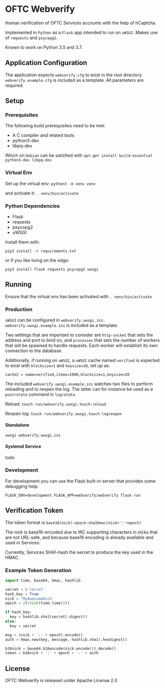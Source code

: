 # OFTC Webverify

Human verification of OFTC Services accounts with the help of hCaptcha.

Implemented in `Python` as a `Flask` app intended to run on `uWSGI`.
Makes use of `requests` and `psycopg2`.

Known to work on Python 3.5 and 3.7.

## Application Configuration
The application expects `webverify.cfg` to exist in the root directory. `webverify.example.cfg` is included as a template. All parameters are required.

## Setup
### Prerequisites
The following build prerequisites need to be met:

  * A C compiler and related tools
  * python3-dev
  * libpq-dev

Which on `Debian` can be satisfied with `apt-get install build-essential python3-dev libpq-dev`

### Virtual Env
Set up the virtual env:
`python3 -m venv venv`

and activate it:
`. venv/bin/activate`

### Python Dependencies

  * Flask
  * requests
  * psycopg2
  * uWSGI

Install them with:
 
`pip3 install -r requirements.txt`

or if you like living on the edge:

`pip3 install flask requests psycopg2 uwsgi`


## Running
Ensure that the virtual env has been activated with `. venv/bin/activate`

### Production
`uWSGI` can be configured in `webverify.uwsgi.ini.` `webverify.uwsgi.example.ini` is included as a template.

Two settings that are important to consider are `http-socket` that sets the address and port to bind on, and `processes` that sets the number of workers that will be spawned to handle requests. Each worker will establish its own connection to the database.

Additionally, if running on `uWSGI`, a `uWSGI` cache named `verified` is expected to exist with `blocksize=1` and `keysize=20`, set up as:

`cache2 = name=verified,items=1000,blocksize=1,keysize=20`

The included `webverify.uwsgi.example.ini` watches two files to perform reloading and to reopen the log. The latter can for instance be used as a `postrotate` command in `logrotate`.

Reload: `touch run/webverify.uwsgi.touch-reload`

Reopen log: `touch run/webverify.uwsgi.touch-logreopen`

#### Standalone
`uwsgi webverify.uwsgi.ini`

#### Systemd Service
todo

### Development
For development you can use the Flask built-in server that provides some debugging help:

`FLASK_ENV=development FLASK_APP=webverify/webverify flask run`

## Verification Token
The token format is 
`base16(nick):epoch:sha1hmac(nick+':'+epoch)`

The nick is base16-encoded due to IRC supporting characters in nicks that are not URL-safe, and because base16 encoding is already available and used in Services.

Currently, Services SHA1-hash the secret to produce the key used in the HMAC.

### Example Token Generation
```python
import time, base64, hmac, hashlib

secret = b'secret'
hash_key = True
nick = 'MyAwesomeNick'
epoch = str(int(time.time()))

if hash_key:
  key = hashlib.sha1(secret).digest()
else:
  key = secret

msg = (nick + ':' + epoch).encode()
auth = hmac.new(key, message, hashlib.sha1).hexdigest()

b16nick = base64.b16encode(nick.encode()).decode() 
token = b16nick + ':' + epoch + ':' + auth
```

## License
OFTC Webverify is released under Apache License 2.0